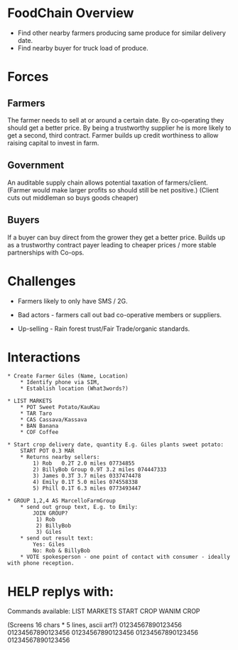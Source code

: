 # FoodChain Overview

  * Find other nearby farmers producing same produce for similar delivery date.
  * Find nearby buyer for truck load of produce.
  
# Forces

  ## Farmers
  
  The farmer needs to sell at or around a certain date.
  By co-operating they should get a better price.
  By being a trustworthy supplier he is more likely to get a second, third contract.
  Farmer builds up credit worthiness to allow raising capital to invest in farm.
  
  ## Government
  
  An auditable supply chain allows potential taxation of farmers/client.
  (Farmer would make larger profits so should still be net positive.)
  (Client cuts out middleman so buys goods cheaper)
  
  ## Buyers
  
  If a buyer can buy direct from the grower they get a better price.
  Builds up as a trustworthy contract payer leading to cheaper prices / more stable partnerships with Co-ops.
  
# Challenges

  * Farmers likely to only have SMS / 2G.

  * Bad actors - farmers call out bad co-operative members or suppliers.
  
  * Up-selling - Rain forest trust/Fair Trade/organic standards.
  
# Interactions

    * Create Farmer Giles (Name, Location)
        * Identify phone via SIM,
        * Establish location (What3words?)
        
    * LIST MARKETS
        * POT Sweet Potato/KauKau
        * TAR Taro
        * CAS Cassava/Kassava
        * BAN Banana
        * COF Coffee
    
    * Start crop delivery date, quantity E.g. Giles plants sweet potato:
        START POT 0.3 MAR
        * Returns nearby sellers:
            1) Rob   0.2T 2.0 miles 07734855
            2) BillyBob Group 0.9T 3.2 miles 074447333
            3) James 0.3T 3.7 miles 0337474478
            4) Emily 0.1T 5.0 miles 074558338
            5) Phill 0.1T 6.3 miles 0773493447
            
    * GROUP 1,2,4 AS MarcelloFarmGroup
        * send out group text, E.g. to Emily:
            JOIN GROUP?
             1) Rob
             2) BillyBob
             3) Giles
        * send out result text:
            Yes: Giles
            No: Rob & BillyBob
        * VOTE spokesperson - one point of contact with consumer - ideally with phone reception.
        
        
     
# HELP replys with:
Commands available:
LIST MARKETS
START CROP
WANIM CROP



(Screens 16 chars * 5 lines, ascii art?)
01234567890123456
01234567890123456
01234567890123456
01234567890123456
01234567890123456

